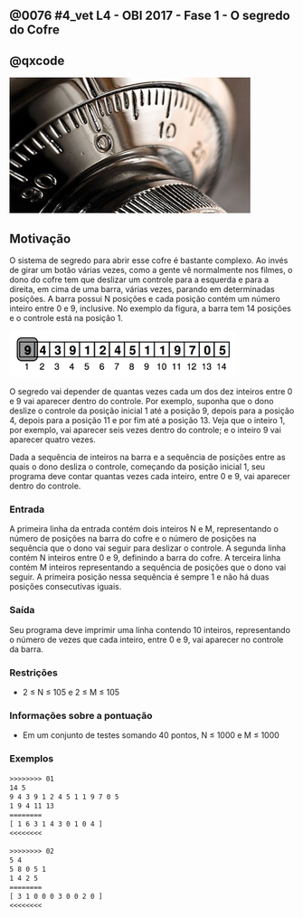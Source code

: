 ## @0076 #4_vet L4 - OBI 2017 - Fase 1 - O segredo do Cofre
## @qxcode

![](capa.jpg)

## Motivação

O sistema de segredo para abrir esse cofre é bastante complexo. Ao invés de girar um botão várias vezes, como a gente vê normalmente nos filmes, o dono do cofre tem que deslizar um controle para a esquerda e para a direita, em cima de uma barra, várias vezes, parando em determinadas posições. A barra possui N posições e cada posição contém um número inteiro entre 0 e 9, inclusive. No exemplo da figura, a barra tem 14 posições e o controle está na posição 1.

![](2017f1p1_cofre.png)

O segredo vai depender de quantas vezes cada um dos dez inteiros entre 0 e 9 vai aparecer dentro do controle. Por exemplo, suponha que o dono deslize o controle da posição inicial 1 até a posição 9, depois para a posição 4, depois para a posição 11 e por fim até a posição 13. Veja que o inteiro 1, por exemplo, vai aparecer seis vezes dentro do controle; e o inteiro 9 vai aparecer quatro vezes.

Dada a sequência de inteiros na barra e a sequência de posições entre as quais o dono desliza o controle, começando da posição inicial 1, seu programa deve contar quantas vezes cada inteiro, entre 0 e 9, vai aparecer dentro do controle.

### Entrada

A primeira linha da entrada contém dois inteiros N e M, representando o número de posições na barra do cofre e o número de posições na sequência que o dono vai seguir para deslizar o controle. A segunda linha contém N inteiros entre 0 e 9, definindo a barra do cofre. A terceira linha contém M inteiros representando a sequência de posições que o dono vai seguir. A primeira posição nessa sequência é sempre 1 e não há duas posições consecutivas iguais.

### Saída

Seu programa deve imprimir uma linha contendo 10 inteiros, representando o número de vezes que cada inteiro, entre 0 e 9, vai aparecer no controle da barra.

### Restrições

*   2 ≤ N ≤ 105 e 2 ≤ M ≤ 105

### Informações sobre a pontuação

*   Em um conjunto de testes somando 40 pontos, N ≤ 1000 e M ≤ 1000

### Exemplos

```
>>>>>>>> 01
14 5
9 4 3 9 1 2 4 5 1 1 9 7 0 5
1 9 4 11 13
========
[ 1 6 3 1 4 3 0 1 0 4 ]
<<<<<<<<

>>>>>>>> 02
5 4
5 8 0 5 1
1 4 2 5
========
[ 3 1 0 0 0 3 0 0 2 0 ]
<<<<<<<<
```

<!---


>>>>>>>> 03
10 10
6 6 7 7 2 8 9 2 0 0
1 10 3 9 6 9 8 1 8 2
========
[ 5 0 13 0 0 0 6 11 7 8 ]
<<<<<<<<

>>>>>>>> 04
10 10
8 2 5 6 8 0 0 7 3 3
1 9 7 2 4 2 9 10 9 6
========
[ 8 0 3 4 0 5 4 4 4 0 ]
<<<<<<<<
--->
